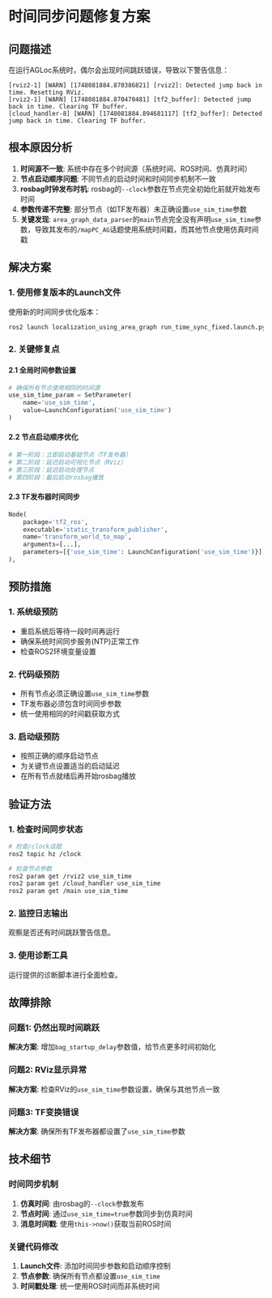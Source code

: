 # 时间同步问题修复方案

## 问题描述

在运行AGLoc系统时，偶尔会出现时间跳跃错误，导致以下警告信息：

```
[rviz2-1] [WARN] [1748081884.870386821] [rviz2]: Detected jump back in time. Resetting RViz.
[rviz2-1] [WARN] [1748081884.870470481] [tf2_buffer]: Detected jump back in time. Clearing TF buffer.
[cloud_handler-8] [WARN] [1748081884.894681117] [tf2_buffer]: Detected jump back in time. Clearing TF buffer.
```

## 根本原因分析

1. **时间源不一致**: 系统中存在多个时间源（系统时间、ROS时间、仿真时间）
2. **节点启动顺序问题**: 不同节点的启动时间和时间同步机制不一致
3. **rosbag时钟发布时机**: rosbag的`--clock`参数在节点完全初始化前就开始发布时间
4. **参数传递不完整**: 部分节点（如TF发布器）未正确设置`use_sim_time`参数
5. **关键发现**: `area_graph_data_parser`的`main`节点完全没有声明`use_sim_time`参数，导致其发布的`/mapPC_AG`话题使用系统时间戳，而其他节点使用仿真时间戳

## 解决方案

### 1. 使用修复版本的Launch文件

使用新的时间同步优化版本：

```bash
ros2 launch localization_using_area_graph run_time_sync_fixed.launch.py
```

### 2. 关键修复点

#### 2.1 全局时间参数设置
```python
# 确保所有节点使用相同的时间源
use_sim_time_param = SetParameter(
    name='use_sim_time',
    value=LaunchConfiguration('use_sim_time')
)
```

#### 2.2 节点启动顺序优化
```python
# 第一阶段：立即启动基础节点（TF发布器）
# 第二阶段：延迟启动可视化节点（RViz）
# 第三阶段：延迟启动处理节点
# 第四阶段：最后启动rosbag播放
```

#### 2.3 TF发布器时间同步
```python
Node(
    package='tf2_ros',
    executable='static_transform_publisher',
    name='transform_world_to_map',
    arguments=[...],
    parameters=[{'use_sim_time': LaunchConfiguration('use_sim_time')}],  # 关键修复
),
```



## 预防措施

### 1. 系统级预防
- 重启系统后等待一段时间再运行
- 确保系统时间同步服务(NTP)正常工作
- 检查ROS2环境变量设置

### 2. 代码级预防
- 所有节点必须正确设置`use_sim_time`参数
- TF发布器必须包含时间同步参数
- 统一使用相同的时间戳获取方式

### 3. 启动级预防
- 按照正确的顺序启动节点
- 为关键节点设置适当的启动延迟
- 在所有节点就绪后再开始rosbag播放

## 验证方法

### 1. 检查时间同步状态
```bash
# 检查/clock话题
ros2 topic hz /clock

# 检查节点参数
ros2 param get /rviz2 use_sim_time
ros2 param get /cloud_handler use_sim_time
ros2 param get /main use_sim_time
```

### 2. 监控日志输出
观察是否还有时间跳跃警告信息。

### 3. 使用诊断工具
运行提供的诊断脚本进行全面检查。

## 故障排除

### 问题1: 仍然出现时间跳跃
**解决方案**: 增加`bag_startup_delay`参数值，给节点更多时间初始化

### 问题2: RViz显示异常
**解决方案**: 检查RViz的`use_sim_time`参数设置，确保与其他节点一致

### 问题3: TF变换错误
**解决方案**: 确保所有TF发布器都设置了`use_sim_time`参数

## 技术细节

### 时间同步机制
1. **仿真时间**: 由rosbag的`--clock`参数发布
2. **节点时间**: 通过`use_sim_time=true`参数同步到仿真时间
3. **消息时间戳**: 使用`this->now()`获取当前ROS时间

### 关键代码修改
1. **Launch文件**: 添加时间同步参数和启动顺序控制
2. **节点参数**: 确保所有节点都设置`use_sim_time`
3. **时间戳处理**: 统一使用ROS时间而非系统时间
